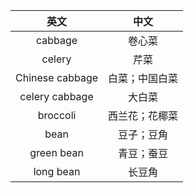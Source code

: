 |英文|中文|
|:---:|:---:|
| cabbage | 卷心菜 |
| celery | 芹菜 |
| Chinese cabbage | 白菜；中国白菜 |
| celery cabbage | 大白菜 |
| broccoli | 西兰花；花椰菜 |
| bean | 豆子；豆角 |
| green bean | 青豆；蚕豆 |
| long bean | 长豆角 |